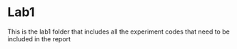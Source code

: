 # Lab1
This is the lab1 folder that includes all the experiment codes that need to be included in the report
